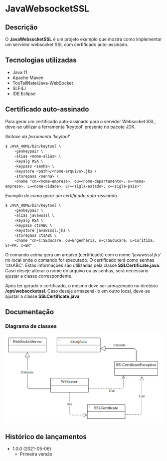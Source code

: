 # JavaWebsocketSSL

## Descrição
O **JavaWebsocketSSL** é um projeto exemplo que mostra como implementar um servidor websocket SSL com certificado auto-assinado.

## Tecnologias utilizadas
* Java 11
* Apache Maven
* TooTallNate/Java-WebSocket
* SLF4J
* IDE Eclipse

## Certificado auto-assinado
Para gerar um certificado auto-assinado para o servidor Websocket SSL, deve-se utilizar a ferramenta 'keytool' presente no pacote JDK.

*Sintaxe da ferramenta 'keytool'*

```
$ JAVA_HOME/bin/keytool \
    -genkeypair \
    -alias <nome-alias> \
    -keyalg RSA \
    -keypass <senha> \
    -keystore <path>/<nome-arquivo>.jks \
    -storepass <senha> \
    -dname "cn=<nome-empresa>, ou=<nome-departamento>, o=<nome-empresa>, L=<nome-cidade>, ST=<sigla-estado>, c=<sigla-pais>"
```
*Exemplo de como gerar um certificado auto-assinado*

```
$ JAVA_HOME/bin/keytool \
    -genkeypair \
    -alias javawsssl \
    -keyalg RSA \
    -keypass ctsABC \
    -keystore javawsssl.jks \
    -storepass ctsABC \
    -dname "cn=CTSEducare, ou=Engenharia, o=CTSEducare, L=Curitiba, ST=PR, c=BR"
```

O comando acima gera um arquivo (certificado) com o nome 'javawsssl.jks' no local onde o comando for executado. O certificado terá como senhas 'ctsABC'. Estas informações são utilizadas pela classe **SSLCertificate.java**. Caso deseje alterar o nome do arquivo ou as senhas, será necessário ajustar a classe correspondente.

Após ter gerado o certificado, o mesmo deve ser armazenado no diretório **/opt/websocketssl**. Caso deseje armazená-lo em outro local, deve-se ajustar a classe **SSLCertificate.java**.

## Documentação

### Diagrama de classes

![](references/diagrama-classes.png) 

## Histórico de lançamentos

* 1.0.0 (2021-05-06)
    * Primeira versão
